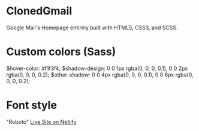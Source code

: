 # ClonedGmail

Google Mail's Homepage entirely built with HTML5, CSS3, and SCSS.

# Custom colors (Sass)

$hover-color: #f1f3f4;
$shadow-design: 0 0 1px rgba(0, 0, 0, 0.1), 0 0 2px rgba(0, 0, 0, 0.2);
$other-shadow: 0 0 4px rgba(0, 0, 0, 0.1), 0 0 6px rgba(0, 0, 0, 0.2);

# Font style

"Roboto"
[Live Site on Netlify](http://)
